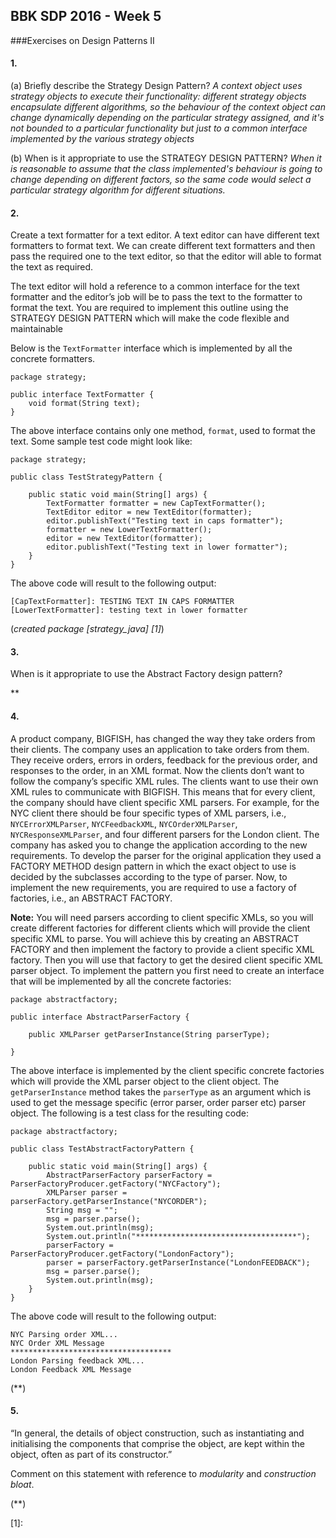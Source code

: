 ## BBK SDP 2016 - Week 5
###Exercises on Design Patterns II

#### 1.
    
   (a) Briefly describe the Strategy Design Pattern?
        *A context object uses strategy objects to execute their functionality:
        different strategy objects encapsulate different algorithms,
        so the behaviour of the context object can change dynamically
        depending on the particular strategy assigned, and it's not bounded to 
        a particular functionality but just to a common interface implemented
        by the various strategy objects*
    
   (b) When is it appropriate to use the STRATEGY DESIGN PATTERN?
        *When it is reasonable to assume that the class implemented's 
        behaviour is going to change depending on different factors,
        so the same code would select a particular strategy algorithm
        for different situations.*

#### 2.

Create a text formatter for a text editor. A text editor can have different text
formatters to format text. We can create different text formatters and then pass the
required one to the text editor, so that the editor will able to format the text as
required.

The text editor will hold a reference to a common interface for the text formatter
and the editor’s job will be to pass the text to the formatter to format the text.
You are required to implement this outline using the STRATEGY DESIGN PATTERN
which will make the code flexible and maintainable

Below is the `TextFormatter` interface which is implemented by all the concrete 
formatters.

```
package strategy;

public interface TextFormatter {
    void format(String text);
}
```

The above interface contains only one method, `format`, used to format the text.
Some sample test code might look like:

```
package strategy;

public class TestStrategyPattern {
    
    public static void main(String[] args) {
        TextFormatter formatter = new CapTextFormatter();
        TextEditor editor = new TextEditor(formatter);
        editor.publishText("Testing text in caps formatter");
        formatter = new LowerTextFormatter();
        editor = new TextEditor(formatter);
        editor.publishText("Testing text in lower formatter");
    }
}
```

The above code will result to the following output:

```
[CapTextFormatter]: TESTING TEXT IN CAPS FORMATTER
[LowerTextFormatter]: testing text in lower formatter
```

(*created package [strategy_java] [1]*)

#### 3.

   When is it appropriate to use the Abstract Factory design pattern?
   
   **
   
#### 4.

A product company, BIGFISH, has changed the way they take orders from their
clients. The company uses an application to take orders from them. They receive
orders, errors in orders, feedback for the previous order, and responses to the order,
in an XML format.
Now the clients don’t want to follow the company’s specific XML rules. The
clients want to use their own XML rules to communicate with BIGFISH. This means
that for every client, the company should have client specific XML parsers. 
For example, for the NYC client there should be four specific types of XML parsers, 
i.e., `NYCErrorXMLParser`, `NYCFeedbackXML`, `NYCOrderXMLParser`, `NYCResponseXMLParser`,
and four different parsers for the London client.
The company has asked you to change the application according to the new requirements.
To develop the parser for the original application they used a FACTORY
METHOD design pattern in which the exact object to use is decided by the subclasses
according to the type of parser. Now, to implement the new requirements, you are
required to use a factory of factories, i.e., an ABSTRACT FACTORY.

**Note:** You will need parsers according to client specific XMLs, so you will create
different factories for different clients which will provide the client specific XML to
parse. You will achieve this by creating an ABSTRACT FACTORY and then implement
the factory to provide a client specific XML factory. Then you will use that factory
to get the desired client specific XML parser object.
To implement the pattern you first need to create an interface that will be implemented
by all the concrete factories:
 
```
package abstractfactory;

public interface AbstractParserFactory {

    public XMLParser getParserInstance(String parserType);

}
```
 
The above interface is implemented by the client specific concrete factories 
which will provide the XML parser object to the client object. 
The `getParserInstance` method takes the `parserType` as an argument which is 
used to get the message specific (error parser, order parser etc) parser object.
The following is a test class for the resulting code:

```
package abstractfactory;

public class TestAbstractFactoryPattern {
    
    public static void main(String[] args) {
        AbstractParserFactory parserFactory = ParserFactoryProducer.getFactory("NYCFactory");
        XMLParser parser = parserFactory.getParserInstance("NYCORDER");
        String msg = "";
        msg = parser.parse();
        System.out.println(msg);
        System.out.println("************************************");
        parserFactory = ParserFactoryProducer.getFactory("LondonFactory");
        parser = parserFactory.getParserInstance("LondonFEEDBACK");
        msg = parser.parse();
        System.out.println(msg);
    }
}
```

The above code will result to the following output:

```
NYC Parsing order XML...
NYC Order XML Message
************************************
London Parsing feedback XML...
London Feedback XML Message
```

(**)

#### 5.

“In general, the details of object construction, such as instantiating and
initialising the components that comprise the object, are kept within the
object, often as part of its constructor.”

Comment on this statement with reference to *modularity* and *construction bloat*.

(**)

[1]: 
